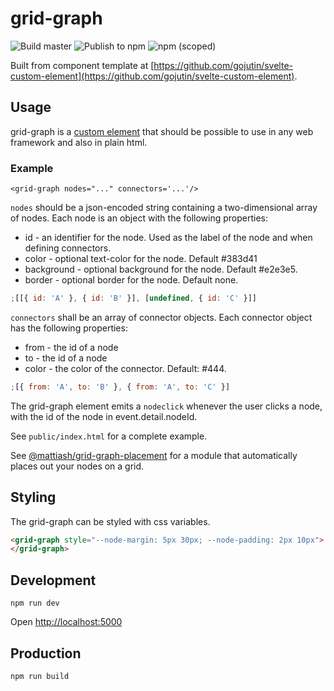 # grid-graph

![Build master](https://github.com/mattiash/grid-graph/workflows/Build%20master/badge.svg)
![Publish to npm](https://github.com/mattiash/grid-graph/workflows/Publish%20to%20npm/badge.svg)
![npm (scoped)](https://img.shields.io/npm/v/@mattiash/grid-graph)

Built from component template at [https://github.com/gojutin/svelte-custom-element](https://github.com/gojutin/svelte-custom-element).

## Usage

grid-graph is a [custom element](https://developer.mozilla.org/en-US/docs/Web/Web_Components/Using_custom_elements) that should be possible to use in any web framework and also in plain html.

### Example

```
<grid-graph nodes="..." connectors='...'/>
```

`nodes` should be a json-encoded string containing a two-dimensional array of nodes.
Each node is an object with the following properties:

-   id - an identifier for the node. Used as the label of the node and when defining connectors.
-   color - optional text-color for the node. Default #383d41
-   background - optional background for the node. Default #e2e3e5.
-   border - optional border for the node. Default none.

```javascript
;[[{ id: 'A' }, { id: 'B' }], [undefined, { id: 'C' }]]
```

`connectors` shall be an array of connector objects. Each connector object has the following properties:

-   from - the id of a node
-   to - the id of a node
-   color - the color of the connector. Default: #444.

```javascript
;[{ from: 'A', to: 'B' }, { from: 'A', to: 'C' }]
```

The grid-graph element emits a `nodeclick` whenever the user clicks a node,
with the id of the node in event.detail.nodeId.

See `public/index.html` for a complete example.

See [@mattiash/grid-graph-placement](https://github.com/mattiash/grid-graph-placement) for a module
that automatically places out your nodes on a grid.

## Styling

The grid-graph can be styled with css variables.

```html
<grid-graph style="--node-margin: 5px 30px; --node-padding: 2px 10px">
</grid-graph>
```

## Development

```
npm run dev
```

Open [http://localhost:5000](http://localhost:5000)

## Production

```
npm run build
```
